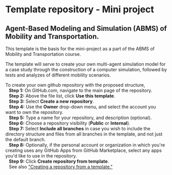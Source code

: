 # Template repository - Mini project
## Agent-Based Modeling and Simulation (ABMS) of Mobility and Transportation.

This template is the basis for the mini-project as a part of the ABMS of Mobility and Transportation course.

The template will serve to create your own multi-agent simulation model for a case study through the construction of a computer simulation, followed by tests and analyzes of different mobility scenarios.

To create your own github repository with the proposed structure,<br/>
&ensp;
**Step 1:** On GitHub.com, navigate to the main page of the repository.<br/>
&ensp;
**Step 2:** Above the file list, click **Use this template**.<br/>
&ensp;
**Step 3:** Select **Create a new repository**.<br/>
&ensp;
**Step 4:** Use the **Owner** drop-down menu, and select the account you want to own the repository.<br/>
&ensp;
**Step 5:** Type a name for your repository, and description (optional).<br/>
&ensp;
**Step 6:** Choose a repository visibility (**Public** or **Internal**).<br/>
&ensp;
**Step 7:** Select **Include all branches** in case you wish to include the directory structure and files from all branches in the template, and not just the default branch.<br/>
&ensp;
**Step 8:** Optionally, if the personal account or organization in which you're creating uses any GitHub Apps from GitHub Marketplace, select any apps you'd like to use in the repository.<br/>
&ensp;
**Step 9:** Click **Create repository from template**.<br/>
&ensp;
See also ["Creating a repository from a template."](https://docs.github.com/en/repositories/creating-and-managing-repositories/creating-a-repository-from-a-template)
